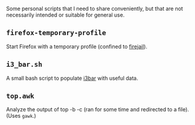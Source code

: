 Some personal scripts that I need to share conveniently, but that are not
necessarily intended or suitable for general use.

`firefox-temporary-profile`
---------------------------
Start Firefox with a temporary profile (confined to
[firejail](https://github.com/netblue30/firejail)).

`i3_bar.sh`
-----------
A small bash script to populate [i3bar](https://github.com/i3/i3) with useful
data.

`top.awk`
---------
Analyze the output of top -b -c (ran for some time and redirected to a file).
(Uses `gawk`.)
